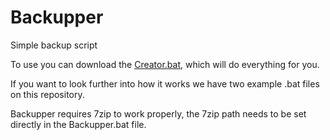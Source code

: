 # Backupper
Simple backup script

To use you can download the [Creator.bat](https://github.com/SvenWollinger/Backupper/blob/master/Creator.bat), which will do everything for you.

If you want to look further into how it works we have two example .bat files on this repository.

Backupper requires 7zip to work properly, the 7zip path needs to be set directly in the Backupper.bat file.
